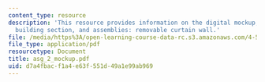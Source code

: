 ```yaml
---
content_type: resource
description: 'This resource provides information on the digital mockup, fabrication:
  building section, and assemblies: removable curtain wall.'
file: /media/https%3A/open-learning-course-data-rc.s3.amazonaws.com/4-511-digital-mock-up-workshop-spring-2006/d7a4fbacf1a4e63f551d49a1e99ab969_asg_2_mockup.pdf
file_type: application/pdf
resourcetype: Document
title: asg_2_mockup.pdf
uid: d7a4fbac-f1a4-e63f-551d-49a1e99ab969
---
```

